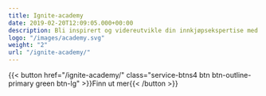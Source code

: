 ```yaml
---
title: Ignite-academy
date: 2019-02-20T12:09:05.000+00:00
description: Bli inspirert og videreutvikle din innkjøpsekspertise med Ignite Academy
logo: "/images/academy.svg"
weight: "2"
url: "/ignite-academy/"
---
```


{{< button href="/ignite-academy/" class="service-btns4 btn btn-outline-primary green btn-lg" >}}Finn ut mer{{< /button >}}
